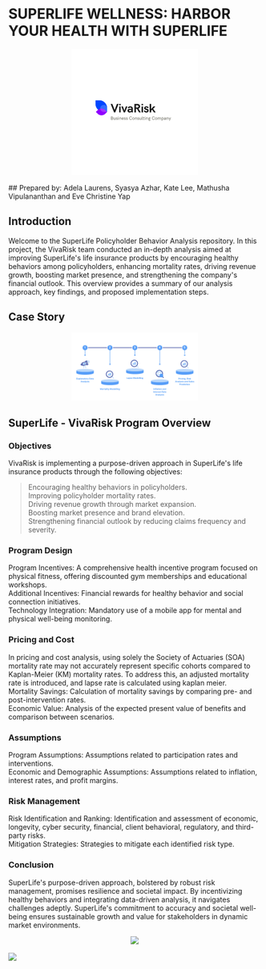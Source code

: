 # SUPERLIFE WELLNESS: HARBOR YOUR HEALTH WITH SUPERLIFE
<p align = "center" width = "10%">
    <img width = "50%" src="https://github.com/Actuarial-Control-Cycle-T1-2024/group-page-showcase-vivarisk/blob/main/3.png"> 
</p>
## Prepared by:
Adela Laurens, Syasya Azhar, Kate Lee, Mathusha Vipulananthan and Eve Christine Yap

## Introduction 
Welcome to the SuperLife Policyholder Behavior Analysis repository. In this project, the VivaRisk team conducted an in-depth analysis aimed at improving SuperLife's life insurance products by encouraging healthy behaviors among policyholders, enhancing mortality rates, driving revenue growth, boosting market presence, and strengthening the company's financial outlook. This overview provides a summary of our analysis approach, key findings, and proposed implementation steps.

## Case Story
<p align = "center" width="50%">
    <img width="50%" src="https://github.com/Actuarial-Control-Cycle-T1-2024/group-page-showcase-vivarisk/blob/main/PROCESS.png"> 
</p>

## SuperLife - VivaRisk Program Overview 
### Objectives
VivaRisk is implementing a purpose-driven approach in SuperLife's life insurance products through the following objectives:

>Encouraging healthy behaviors in policyholders.<br />
>Improving policyholder mortality rates.<br />
>Driving revenue growth through market expansion.<br />
>Boosting market presence and brand elevation.<br />
>Strengthening financial outlook by reducing claims frequency and severity.

### Program Design
Program Incentives: A comprehensive health incentive program focused on physical fitness, offering discounted gym memberships and educational workshops.<br />
Additional Incentives: Financial rewards for healthy behavior and social connection initiatives.<br />
Technology Integration: Mandatory use of a mobile app for mental and physical well-being monitoring.<br />

### Pricing and Cost
In pricing and cost analysis, using solely the Society of Actuaries (SOA) mortality rate may not accurately represent specific cohorts compared to Kaplan-Meier (KM) mortality rates. To address this, an adjusted mortality rate is introduced, and lapse rate is calculated using kaplan meier.<br />
Mortality Savings: Calculation of mortality savings by comparing pre- and post-intervention rates.<br />
Economic Value: Analysis of the expected present value of benefits and comparison between scenarios.

### Assumptions
Program Assumptions: Assumptions related to participation rates and interventions.<br />
Economic and Demographic Assumptions: Assumptions related to inflation, interest rates, and profit margins.

### Risk Management
Risk Identification and Ranking: Identification and assessment of economic, longevity, cyber security, financial, client behavioral, regulatory, and third-party risks.<br />
Mitigation Strategies: Strategies to mitigate each identified risk type.

### Conclusion
SuperLife's purpose-driven approach, bolstered by robust risk management, promises resilience and societal impact. By incentivizing healthy behaviors and integrating data-driven analysis, it navigates challenges adeptly. SuperLife's commitment to accuracy and societal well-being ensures sustainable growth and value for stakeholders in dynamic market environments.
<p align = "center" width = "30%">
    <img width = "30%" src="https://github.com/Actuarial-Control-Cycle-T1-2024/group-page-showcase-vivarisk/blob/main/unsw.png"> 
</p>

![](Actuarial.gif)

